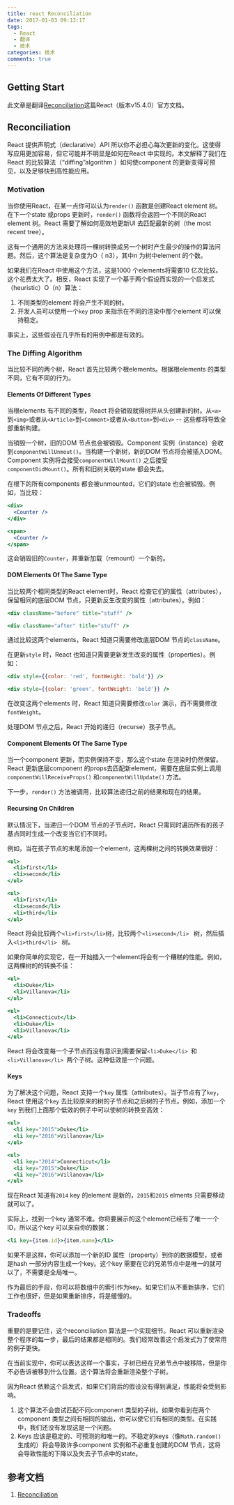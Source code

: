 ```yaml
---
title: react Reconciliation
date: 2017-01-03 09:13:17
tags:
  - React
  - 翻译
  - 技术
categories: 技术
comments: true
---
```


## Getting Start

此文章是翻译[Reconciliation](https://facebook.github.io/react/docs/reconciliation.html)这篇React（版本v15.4.0）官方文档。

<!--more-->

## Reconciliation

React 提供声明式（declarative）API 所以你不必担心每次更新的变化。这使得写应用更加容易，但它可能并不明显是如何在React 中实现的。本文解释了我们在React 的比较算法（“diffing”algorithm ）如何使component 的更新变得可预见，以及足够快到高性能应用。

### Motivation

当你使用React，在某一点你可以认为`render()` 函数是创建React element 树。在下一个state 或props 更新时，`render()` 函数将会返回一个不同的React element 树。React 需要了解如何高效地更新UI 去匹配最新的树（the most recent tree）。

这有一个通用的方法来处理将一棵树转换成另一个树时产生最少的操作的算法问题。然后，这个算法是复杂度为O（ n3），其中n 为树中element 的个数。

如果我们在React 中使用这个方法，这是1000 个elements将需要10 亿次比较。这个花费太大了。相反，React 实现了一个基于两个假设而实现的一个启发式（heuristic）O（n）算法：

1. 不同类型的element 将会产生不同的树。
2. 开发人员可以使用一个`key` prop 来指示在不同的渲染中那个element 可以保持稳定。


事实上，这些假设在几乎所有的用例中都是有效的。

### The Diffing Algorithm

当比较不同的两个树，React 首先比较两个根elements。根据根elements 的类型不同，它有不同的行为。

#### Elements Of Different Types

当根elements 有不同的类型，React 将会销毁就得树并从头创建新的树。从`<a>`到`<img>`或者从`<Article>`到`<Comment>`或者从`<Button>`到`<div>` -- 这些都将导致全部重新构建。

当销毁一个树，旧的DOM 节点也会被销毁。Component 实例（instance）会收到`componentWillUnmout()`。当构建一个新树，新的DOM 节点将会被插入DOM。Component 实例将会接受`componentWillMount()` 之后接受`componentDidMount()`。所有和旧树关联的state 都会失去。

在根下的所有components 都会被unmounted，它们的state 也会被销毁。例如，当比较：
```jsx
<div>
  <Counter />
</div>

<span>
  <Counter />
</span>
```
这会销毁旧的`Counter`，并重新加载（remount）一个新的。

#### DOM Elements Of The Same Type

当比较两个相同类型的React element时，React 检查它们的属性（attributes），保留相同的底层DOM 节点，只更新反生改变的属性（attributes）。例如：
```jsx
<div className="before" title="stuff" />

<div className="after" title="stuff" />
```
通过比较这两个elements，React 知道只需要修改底层DOM 节点的`className`。

在更新`style` 时，React 也知道只需要更新发生改变的属性（properties）。例如：
```jsx
<div style={{color: 'red', fontWeight: 'bold'}} />

<div style={{color: 'green', fontWeight: 'bold'}} />
```
在改变这两个elements 时，React 知道只需要修改`color` 演示，而不需要修改`fontWeight`。

处理DOM 节点之后，React 开始的递归（recurse）孩子节点。

#### Component Elements Of The Same Type

当一个component 更新，而实例保持不变，那么这个state 在渲染时仍然保留。React 更新底层component 的props去匹配新element，需要在底层实例上调用`componentWillReceiveProps()` 和`componentWillUpdate()` 方法。

下一步，`render()` 方法被调用，比较算法递归之前的结果和现在的结果。

#### Recursing On Children

默认情况下，当递归一个DOM 节点的子节点时，React 只需同时遍历所有的孩子基点同时生成一个改变当它们不同时。

例如，当在孩子节点的末尾添加一个element，这两棵树之间的转换效果很好：
```jsx
<ul>
  <li>first</li>
  <li>second</li>
</ul>

<ul>
  <li>first</li>
  <li>second</li>
  <li>third</li>
</ul>
```
React 将会比较两个`<li>first</li>`树，比较两个`<li>second</li> ` 树，然后插入`<li>third</li> ` 树。

如果你简单的实现它，在一开始插入一个element将会有一个糟糕的性能。例如， 这两棵树的的转换不佳：
```jsx
<ul>
  <li>Duke</li>
  <li>Villanova</li>
</ul>

<ul>
  <li>Connecticut</li>
  <li>Duke</li>
  <li>Villanova</li>
</ul>
```
React 将会改变每一个子节点而没有意识到需要保留`<li>Duke</li> `和`<li>Villanova</li> `两个子树。这种低效是一个问题。

#### Keys

为了解决这个问题，React 支持一个`key` 属性（attributes）。当子节点有了`key`，React 使用这个`key` 去比较原来的树的子节点和之后树的子节点。例如，添加一个`key` 到我们上面那个低效的例子中可以使树的转换变高效：
```jsx
<ul>
  <li key="2015">Duke</li>
  <li key="2016">Villanova</li>
</ul>

<ul>
  <li key="2014">Connecticut</li>
  <li key="2015">Duke</li>
  <li key="2016">Villanova</li>
</ul>
```
现在React 知道有`2014` key 的element 是新的，`2015`和`2015` elments 只需要移动就可以了。

实际上，找到一个key 通常不难。你将要展示的这个element已经有了唯一一个ID，所以这个key 可以来自你的数据：
```jsx
<li key={item.id}>{item.name}</li>
```
如果不是这样，你可以添加一个新的ID 属性（property）到你的数据模型，或者是hash 一部分内容生成一个key。这个key 需要在它的兄弟节点中是唯一的就可以了，不需要是全局唯一。

作为最后的手段，你可以将数组中的索引作为key。如果它们从不重新排序，它们工作也很好，但是如果重新排序，将是缓慢的。

### Tradeoffs

重要的是要记住，这个reconciliation 算法是一个实现细节。React 可以重新渲染整个程序的每一步，最后的结果都是相同的。我们经常改善这个启发式为了使常用的例子更快。

在当前实现中，你可以表达这样一个事实，子树已经在兄弟节点中被移除，但是你不必告诉被移到什么位置。这个算法将会重新渲染整个子树。

因为React 依赖这个启发式，如果它们背后的假设没有得到满足，性能将会受到影响。


1. 这个算法不会尝试匹配不同component  类型的子树。如果你看到在两个component 类型之间有相同的输出，你可以使它们有相同的类型。在实践中，我们还没有发现这是一个问题。
2. Keys 应该是稳定的、可预测的和唯一的。不稳定的keys（像`Math.random()`生成的）将会导致许多component 实例和不必重复创建的DOM 节点，这将会导致性能的下降以及失去子节点中的state。

## 参考文档

1. [Reconciliation](https://facebook.github.io/react/docs/reconciliation.html)

